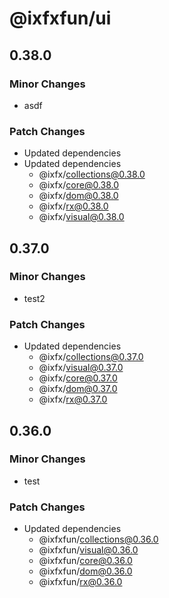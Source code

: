 # @ixfxfun/ui

## 0.38.0

### Minor Changes

- asdf

### Patch Changes

- Updated dependencies
- Updated dependencies
  - @ixfx/collections@0.38.0
  - @ixfx/core@0.38.0
  - @ixfx/dom@0.38.0
  - @ixfx/rx@0.38.0
  - @ixfx/visual@0.38.0

## 0.37.0

### Minor Changes

- test2

### Patch Changes

- Updated dependencies
  - @ixfx/collections@0.37.0
  - @ixfx/visual@0.37.0
  - @ixfx/core@0.37.0
  - @ixfx/dom@0.37.0
  - @ixfx/rx@0.37.0

## 0.36.0

### Minor Changes

- test

### Patch Changes

- Updated dependencies
  - @ixfxfun/collections@0.36.0
  - @ixfxfun/visual@0.36.0
  - @ixfxfun/core@0.36.0
  - @ixfxfun/dom@0.36.0
  - @ixfxfun/rx@0.36.0
